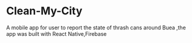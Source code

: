 # Clean-My-City
A mobile app for user to report the state of thrash cans around Buea ,the app was built with React Native,Firebase
